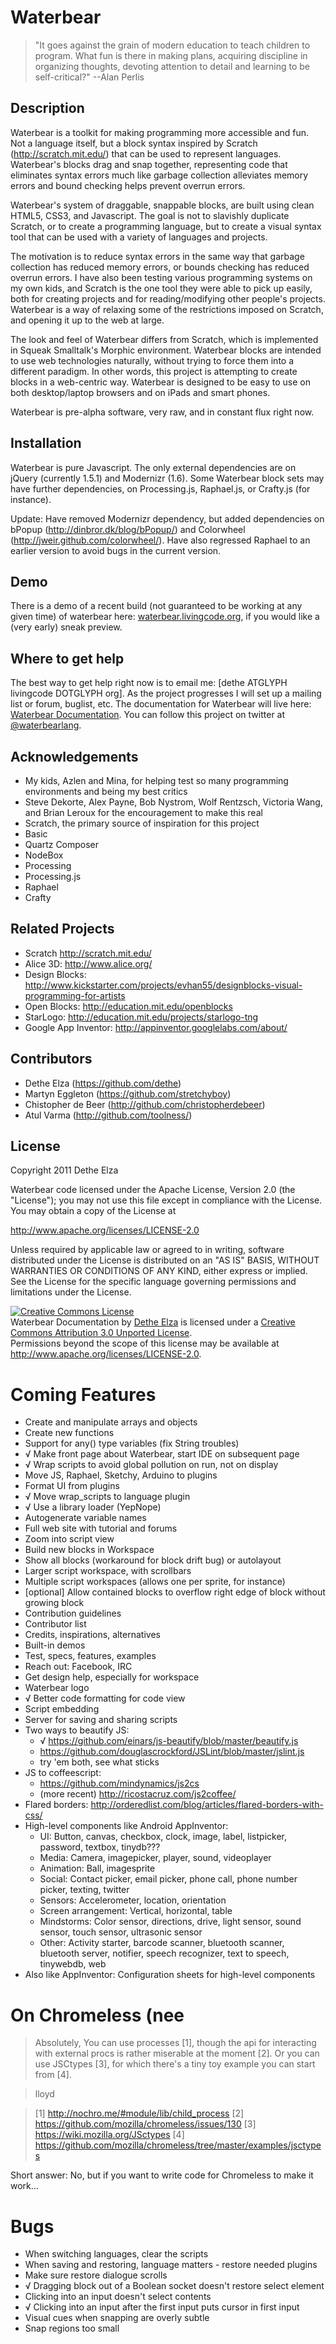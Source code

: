 # Waterbear

> "It goes against the grain of modern education to teach children to program. What fun is there in making plans, acquiring discipline in organizing thoughts, devoting attention to detail and learning to be self-critical?" --Alan Perlis

## Description

Waterbear is a toolkit for making programming more accessible and fun. Not a language itself, but a block syntax inspired by Scratch (http://scratch.mit.edu/) that can be used to represent languages. Waterbear's blocks drag and snap together, representing code that eliminates syntax errors much like garbage collection alleviates memory errors and bound checking helps prevent overrun errors.

Waterbear's system of draggable, snappable blocks, are built using clean HTML5, CSS3, and Javascript. The goal is not to slavishly duplicate Scratch, or to create a programming language, but to create a visual syntax tool that can be used with a variety of languages and projects.

The motivation is to reduce syntax errors in the same way that garbage collection has reduced memory errors, or bounds checking has reduced overrun errors. I have also been testing various programming systems on my own kids, and Scratch is the one tool they were able to pick up easily, both for creating projects and for reading/modifying other people's projects. Waterbear is a way of relaxing some of the restrictions imposed on Scratch, and opening it up to the web at large.

The look and feel of Waterbear differs from Scratch, which is implemented in Squeak Smalltalk's Morphic environment. Waterbear blocks are intended to use web technologies naturally, without trying to force them into a different paradigm. In other words, this project is attempting to create blocks in a web-centric way. Waterbear is designed to be easy to use on both desktop/laptop browsers and on iPads and smart phones.

Waterbear is pre-alpha software, very raw, and in constant flux right now.

## Installation

Waterbear is pure Javascript. The only external dependencies are on jQuery (currently 1.5.1) and Modernizr (1.6). Some Waterbear block sets may have further dependencies, on Processing.js, Raphael.js, or Crafty.js (for instance).

Update: Have removed Modernizr dependency, but added dependencies on bPopup (http://dinbror.dk/blog/bPopup/) and Colorwheel (http://jweir.github.com/colorwheel/). Have also regressed Raphael to an earlier version to avoid bugs in the current version.

## Demo

There is a demo of a recent build (not guaranteed to be working at any given time) of waterbear here: <a href="http://waterbearlang.com/">waterbear.livingcode.org</a>, if you would like a (very early) sneak preview.

## Where to get help

The best way to get help right now is to email me: [dethe ATGLYPH livingcode DOTGLYPH org]. As the project progresses I will set up a mailing list or forum, buglist, etc.  The documentation for Waterbear will live here: <a href="docs/">Waterbear Documentation</a>. You can follow this project on twitter at <a href="http://twitter.com/waterbearlang">@waterbearlang</a>.

## Acknowledgements

* My kids, Azlen and Mina, for helping test so many programming environments and being my best critics
* Steve Dekorte, Alex Payne, Bob Nystrom, Wolf Rentzsch, Victoria Wang, and Brian Leroux for the encouragement to make this real
* Scratch, the primary source of inspiration for this project
* Basic
* Quartz Composer
* NodeBox
* Processing
* Processing.js
* Raphael
* Crafty

## Related Projects

* Scratch http://scratch.mit.edu/
* Alice 3D: http://www.alice.org/
* Design Blocks: http://www.kickstarter.com/projects/evhan55/designblocks-visual-programming-for-artists
* Open Blocks: http://education.mit.edu/openblocks
* StarLogo: http://education.mit.edu/projects/starlogo-tng
* Google App Inventor: http://appinventor.googlelabs.com/about/


## Contributors

* Dethe Elza (https://github.com/dethe)
* Martyn Eggleton (https://github.com/stretchyboy)
* Chistopher de Beer (http://github.com/christopherdebeer)
* Atul Varma (http://github.com/toolness/)

## License

Copyright 2011 Dethe Elza

Waterbear code licensed under the Apache License, Version 2.0 (the "License");
you may not use this file except in compliance with the License.
You may obtain a copy of the License at

<a href="http://www.apache.org/licenses/LICENSE-2.0">http://www.apache.org/licenses/LICENSE-2.0</a>

Unless required by applicable law or agreed to in writing, software
distributed under the License is distributed on an "AS IS" BASIS,
WITHOUT WARRANTIES OR CONDITIONS OF ANY KIND, either express or implied.
See the License for the specific language governing permissions and
limitations under the License.

<a rel="license" href="http://creativecommons.org/licenses/by/3.0/"><img alt="Creative Commons License" style="border-width:0" src="http://i.creativecommons.org/l/by/3.0/88x31.png" /></a><br /><span xmlns:dct="http://purl.org/dc/terms/" href="http://purl.org/dc/dcmitype/Text" property="dct:title" rel="dct:type">Waterbear Documentation</span> by <a xmlns:cc="http://creativecommons.org/ns#" href="http://waterbearlang.com/" property="cc:attributionName" rel="cc:attributionURL">Dethe Elza</a> is licensed under a <a rel="license" href="http://creativecommons.org/licenses/by/3.0/">Creative Commons Attribution 3.0 Unported License</a>.<br />Permissions beyond the scope of this license may be available at <a xmlns:cc="http://creativecommons.org/ns#" href="http://www.apache.org/licenses/LICENSE-2.0" rel="cc:morePermissions">http://www.apache.org/licenses/LICENSE-2.0</a>.


# Coming Features

* Create and manipulate arrays and objects
* Create new functions
* Support for any() type variables (fix String troubles)
* √ Make front page about Waterbear, start IDE on subsequent page
* √ Wrap scripts to avoid global pollution on run, not on display
* Move JS, Raphael, Sketchy, Arduino to plugins
* Format UI from plugins
* √ Move wrap_scripts to language plugin
* √ Use a library loader (YepNope)
* Autogenerate variable names
* Full web site with tutorial and forums
* Zoom into script view
* Build new blocks in Workspace
* Show all blocks (workaround for block drift bug) or autolayout
* Larger script workspace, with scrollbars
* Multiple script workspaces (allows one per sprite, for instance)
* [optional] Allow contained blocks to overflow right edge of block without growing block
* Contribution guidelines
* Contributor list
* Credits, inspirations, alternatives
* Built-in demos
* Test, specs, features, examples
* Reach out: Facebook, IRC
* Get design help, especially for workspace
* Waterbear logo
* √ Better code formatting for code view
* Script embedding
* Server for saving and sharing scripts
* Two ways to beautify JS:
  - √ https://github.com/einars/js-beautify/blob/master/beautify.js
  - https://github.com/douglascrockford/JSLint/blob/master/jslint.js
  - try 'em both, see what sticks
* JS to coffeescript:
  - https://github.com/mindynamics/js2cs
  - (more recent) http://ricostacruz.com/js2coffee/
* Flared borders: http://orderedlist.com/blog/articles/flared-borders-with-css/
* High-level components like Android AppInventor:
  - UI: Button, canvas, checkbox, clock, image, label, listpicker, password, textbox, tinydb???
  - Media: Camera, imagepicker, player, sound, videoplayer
  - Animation: Ball, imagesprite
  - Social: Contact picker, email picker, phone call, phone number picker, texting, twitter
  - Sensors: Accelerometer, location, orientation
  - Screen arrangement: Vertical, horizontal, table
  - Mindstorms: Color sensor, directions, drive, light sensor, sound sensor, touch sensor, ultrasonic sensor
  - Other: Activity starter, barcode scanner, bluetooth scanner, bluetooth server, notifier, speech recognizer, text to speech, tinywebdb, web
* Also like AppInventor: Configuration sheets for high-level components

# On Chromeless (nee

>    Absolutely, You can use processes [1], though the api for interacting with external procs is rather miserable at the moment [2]. Or you can use JSCtypes [3], for which there's a tiny toy example you can start from [4].

>    lloyd

>    [1] http://nochro.me/#module/lib/child_process
>    [2] https://github.com/mozilla/chromeless/issues/130
>    [3] https://wiki.mozilla.org/JSctypes
>    [4] https://github.com/mozilla/chromeless/tree/master/examples/jsctypes

Short answer: No, but if you want to write code for Chromeless to make it work...

# Bugs

* When switching languages, clear the scripts
* When saving and restoring, language matters - restore needed plugins
* Make sure restore dialogue scrolls
* √ Dragging block out of a Boolean socket doesn't restore select element
* Clicking into an input doesn't select contents
* √ Clicking into an input after the first input puts cursor in first input
* Visual cues when snapping are overly subtle
* Snap regions too small
